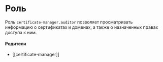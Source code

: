 # Роль

Роль `certificate-manager.auditor` позволяет просматривать информацию о сертификатах и доменах, а также о назначенных правах доступа к ним.


#### Родители

- [[certificate-manager]]
